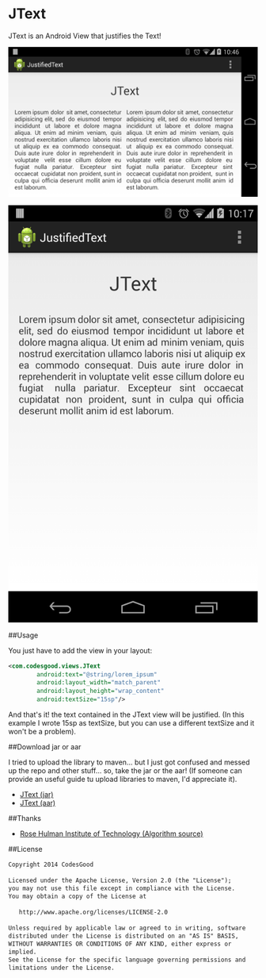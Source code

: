 JText
=========

JText is an Android View that justifies the Text!

![alt landscape](https://raw.githubusercontent.com/amilcar-sr/amilcar-sr.github.io/master/jtext/jtext_land.png)

![alt portrait](https://raw.githubusercontent.com/amilcar-sr/amilcar-sr.github.io/master/jtext/jtext_port.png)


##Usage

You just have to add the view in your layout:

```xml
<com.codesgood.views.JText
        android:text="@string/lorem_ipsum"
        android:layout_width="match_parent"
        android:layout_height="wrap_content"
        android:textSize="15sp"/>
```

And that's it! the text contained in the JText view will be justified. (In this example I wrote 15sp as textSize, but you can use a different textSize and it won't be a problem).


##Download jar or aar

I tried to upload the library to maven... but I just got confused and messed up the repo and other stuff... so, take the jar or the aar! (If someone can provide an useful guide tu upload libraries to maven, I'd appreciate it).

- [JText (jar)](https://github.com/amilcar-sr/JText/blob/master/jtext.jar)
- [JText (aar)](https://github.com/amilcar-sr/JText/blob/master/JTextLibrary/JTextLibrary.aar)


##Thanks

- [Rose Hulman Institute of Technology (Algorithm source)](http://www.rose-hulman.edu/Users/faculty/young/CS-Classes/csse220/200820/web/Programs/Markov/justification.html)


##License

    Copyright 2014 CodesGood

    Licensed under the Apache License, Version 2.0 (the "License");
    you may not use this file except in compliance with the License.
    You may obtain a copy of the License at

       http://www.apache.org/licenses/LICENSE-2.0

    Unless required by applicable law or agreed to in writing, software
    distributed under the License is distributed on an "AS IS" BASIS,
    WITHOUT WARRANTIES OR CONDITIONS OF ANY KIND, either express or implied.
    See the License for the specific language governing permissions and
    limitations under the License.
